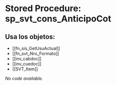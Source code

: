 # Stored Procedure: sp_svt_cons_AnticipoCot

## Usa los objetos:
- [[fn_sis_GetUsuActual]]
- [[fn_svt_Nro_Formato]]
- [[inv_cabdoc]]
- [[inv_cuedoc]]
- [[SVT_Item]]

*No code available.*
